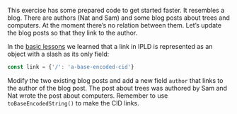 This exercise has some prepared code to get started faster. It resembles a blog. There are authors (Nat and Sam) and some blog posts about trees and computers. At the moment there’s no relation between them. Let’s update the blog posts so that they link to the author.

In the [basic lessons](#/Basics/02) we learned that a link in IPLD is represented as an object with a slash as its only field:

```javascript
const link = {'/': 'a-base-encoded-cid'}
```

Modify the two existing blog posts and add a new field `author` that links to the author of the blog post. The post about trees was authored by Sam and Nat wrote the post about computers. Remember to use `toBaseEncodedString()` to make the CID links.
